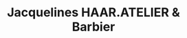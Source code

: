 ---
title: "Jacquelines HAAR.ATELIER & Barbier"
url: /dresden/jacquelines-haar-atelier-und-barbier/
shop: Friseur
---